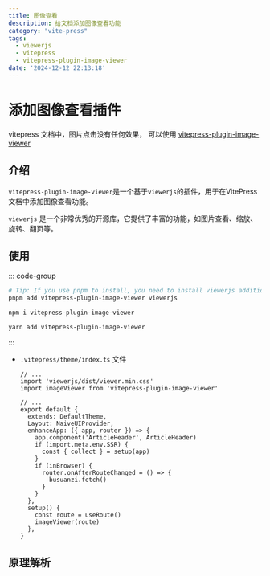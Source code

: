 ```yaml
---
title: 图像查看
description: 给文档添加图像查看功能
category: "vite-press"
tags:
  - viewerjs
  - vitepress
  - vitepress-plugin-image-viewer
date: '2024-12-12 22:13:18'
---
```


# 添加图像查看插件

vitepress 文档中，图片点击没有任何效果，
可以使用 [vitepress-plugin-image-viewer](https://github.com/T-miracle/vitepress-plugin-image-viewer)

## 介绍

`vitepress-plugin-image-viewer`是一个基于`viewerjs`的插件，用于在VitePress文档中添加图像查看功能。

`viewerjs` 是一个非常优秀的开源库，它提供了丰富的功能，如图片查看、缩放、旋转、翻页等。

## 使用


::: code-group

```sh [pnpm]
# Tip: If you use pnpm to install, you need to install viewerjs additionally.
pnpm add vitepress-plugin-image-viewer viewerjs
```

```sh [npm]
npm i vitepress-plugin-image-viewer
```

```sh [yarn]
yarn add vitepress-plugin-image-viewer
```

:::

- `.vitepress/theme/index.ts` 文件

  ```ts{2-3,22}
  // ...
  import 'viewerjs/dist/viewer.min.css'
  import imageViewer from 'vitepress-plugin-image-viewer'

  // ...
  export default {
    extends: DefaultTheme,
    Layout: NaiveUIProvider,
    enhanceApp: ({ app, router }) => {
      app.component('ArticleHeader', ArticleHeader)
      if (import.meta.env.SSR) {
        const { collect } = setup(app)
      }
      if (inBrowser) {
        router.onAfterRouteChanged = () => {
          busuanzi.fetch()
        }
      }
    },
    setup() {
      const route = useRoute()
      imageViewer(route)
    },
  }
  ```

## 原理解析
